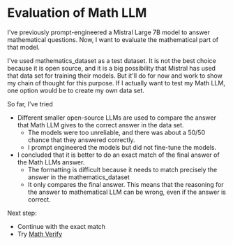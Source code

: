 # Evaluation of Math LLM

I've previously prompt-engineered a Mistral Large 7B model to answer mathematical questions. Now, I want to evaluate the mathematical part of that model. 

I've used mathematics_dataset as a test dataset. It is not the best choice because it is open source, and it is a big possibility that Mistral has used that data set for training their models. But it'll do for now and work to show my chain of thought for this purpose. If I actually want to test my Math LLM, one option would be to create my own data set. 

So far, I've tried 
- Different smaller open-source LLMs are used to compare the answer that Math LLM gives to the correct answer in the data set.
    - The models were too unreliable, and there was about a 50/50 chance that they answered correctly. 
    - I prompt engineered the models but did not fine-tune the models. 
- I concluded that it is better to do an exact match of the final answer of the Math LLMs answer. 
    - The formatting is difficult because it needs to match precisely the answer in the mathematics_dataset
    - It only compares the final answer. This means that the reasoning for the answer to mathematical LLM can be wrong, even if the answer is correct.

Next step:
- Continue with the exact match 
- Try [Math Verify](https://github.com/huggingface/Math-Verify)